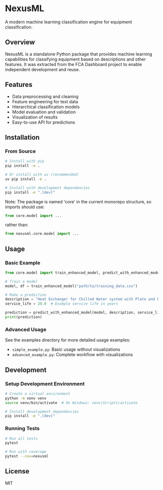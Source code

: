 # NexusML

A modern machine learning classification engine for equipment classification.

## Overview

NexusML is a standalone Python package that provides machine learning
capabilities for classifying equipment based on descriptions and other features.
It was extracted from the FCA Dashboard project to enable independent
development and reuse.

## Features

- Data preprocessing and cleaning
- Feature engineering for text data
- Hierarchical classification models
- Model evaluation and validation
- Visualization of results
- Easy-to-use API for predictions

## Installation

### From Source

```bash
# Install with pip
pip install -e .

# Or install with uv (recommended)
uv pip install -e .

# Install with development dependencies
pip install -e ".[dev]"
```

Note: The package is named 'core' in the current monorepo structure, so imports
should use:

```python
from core.model import ...
```

rather than:

```python
from nexusml.core.model import ...
```

## Usage

### Basic Example

```python
from core.model import train_enhanced_model, predict_with_enhanced_model

# Train a model
model, df = train_enhanced_model("path/to/training_data.csv")

# Make a prediction
description = "Heat Exchanger for Chilled Water system with Plate and Frame design"
service_life = 20.0  # Example service life in years

prediction = predict_with_enhanced_model(model, description, service_life)
print(prediction)
```

### Advanced Usage

See the examples directory for more detailed usage examples:

- `simple_example.py`: Basic usage without visualizations
- `advanced_example.py`: Complete workflow with visualizations

## Development

### Setup Development Environment

```bash
# Create a virtual environment
python -m venv venv
source venv/bin/activate  # On Windows: venv\Scripts\activate

# Install development dependencies
pip install -e ".[dev]"
```

### Running Tests

```bash
# Run all tests
pytest

# Run with coverage
pytest --cov=nexusml
```

## License

MIT
